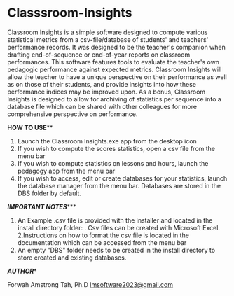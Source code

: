 # Classsroom-Insights
   Classroom Insights is a simple software designed to compute various statistical metrics from a csv-file/database of students' and teachers' performance records. 
It was designed to be the teacher's companion when drafting end-of-sequence or end-of-year reports on classroom performances. This software features
tools to evaluate the teacher's own pedagogic performance against expected metrics. Classroom Insights will allow the teacher to have a unique
 perspective on their performance as well as on those of their students, and provide insights into how these performance indices may be improved upon.
As a bonus, Classroom Insights is designed to allow for archiving of statistics per sequence into a database file which can be shared with other 
colleagues for  more comprehensive perspective on performance.

******HOW TO USE********

1. Launch the Classroom Insights.exe app from the desktop icon
2. If you wish to compute the scores statistics, open a csv file from the menu bar
3. If you wish to compute statistics on lessons and hours, launch the pedagogy app from the menu bar
4. If you wish to access, edit or create databases for your statistics, launch the database manager from the menu bar. Databases are stored in the DBS folder by default.

*****IMPORTANT NOTES********
1. An Example .csv file is provided with the installer and located in the install directory folder: <Example Input>. 
Csv files can be created with Microsoft Excel.
2.Instructions on how to format the csv  file is located in the documentation which can be accessed from the menu bar
3. An empty "DBS" folder needs to be created in the install directory to store created and existing databases.

*****AUTHOR******

Forwah Amstrong Tah, Ph.D <lmsoftware2023@gmail.com>

